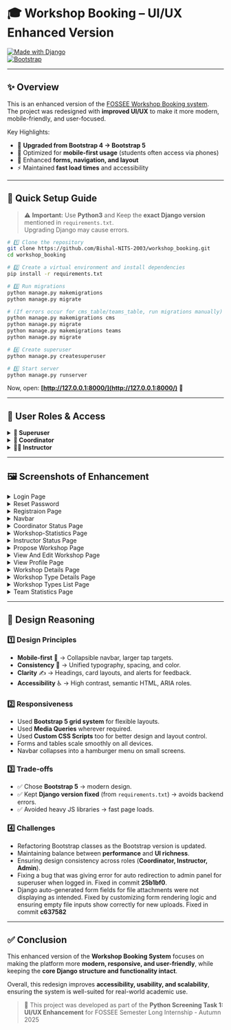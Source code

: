 # 🎓 Workshop Booking – UI/UX Enhanced Version

[![Made with Django](https://img.shields.io/badge/Made%20with-Django-092E20?style=for-the-badge&logo=django)](https://www.djangoproject.com/)  
[![Bootstrap](https://img.shields.io/badge/Bootstrap-5-7952B3?style=for-the-badge&logo=bootstrap)](https://getbootstrap.com/)  

---

## ✨ Overview

This is an enhanced version of the [FOSSEE Workshop Booking system](https://github.com/FOSSEE/workshop_booking).  
The project was redesigned with **improved UI/UX** to make it more modern, mobile-friendly, and user-focused.  

Key Highlights:
- 🔄 **Upgraded from Bootstrap 4 → Bootstrap 5**
- 📱 Optimized for **mobile-first usage** (students often access via phones)
- 🎨 Enhanced **forms, navigation, and layout**
- ⚡ Maintained **fast load times** and accessibility

---

## 🚀 Quick Setup Guide

> ⚠️ **Important:** Use **Python3** and Keep the **exact Django version** mentioned in `requirements.txt`.  
> Upgrading Django may cause errors.

```bash
# 1️⃣ Clone the repository
git clone https://github.com/Bishal-NITS-2003/workshop_booking.git
cd workshop_booking

# 2️⃣ Create a virtual environment and install dependencies
pip install -r requirements.txt

# 3️⃣ Run migrations
python manage.py makemigrations
python manage.py migrate

# (If errors occur for cms_table/teams_table, run migrations manually)
python manage.py makemigrations cms
python manage.py migrate
python manage.py makemigrations teams
python manage.py migrate

# 4️⃣ Create superuser
python manage.py createsuperuser

# 5️⃣ Start server
python manage.py runserver
````

Now, open: **[http://127.0.0.1:8000/](http://127.0.0.1:8000/)** 🎉

---

## 🔑 User Roles & Access

<details>
<summary><b>👑 Superuser</b></summary>

* Login with superuser credentials.
* Create a group `"instructor"` and assign all permissions.
* Add selected users to `"instructor"` group.
* Update their profile positions accordingly.

</details>

<details>
<summary><b>📌 Coordinator</b></summary>

* Registers via `/workshop/register/`.
* Completes account activation via activation link through email/terminal.
* Logs in via `/workshop/login/`.
* View statistics under **Statistics → Workshop Statistics**
* Can propose workshops via **Workshops → Propose a Workshop**.

</details>

<details>
<summary><b>👨‍🏫 Instructor</b></summary>

* Create workshops via **Create Workshop** tab.
* View statistics under **Statistics → Workshop Statistics**.
* Post comments on coordinator profiles.

</details>

---

## 🖼️ Screenshots of Enhancement

<details>
  <summary>Login Page</summary>
  
  | Before | After |
  | ------ | ----- |
  | ![Before login](Screenshots/Login-Form/old.png) | ![After login](Screenshots/Login-Form/new.png) |
</details>

<details>
  <summary>Reset Password</summary>
  
  | Before | After |
  | ------ | ----- |
  | ![Before login](Screenshots/Reset-Password/old.png) | ![After login](Screenshots/Reset-Password/new.png) |
</details>

<details>
  <summary>Registraion Page</summary>
  
  | Before | After |
  | ------ | ----- |
  | ![Before login](Screenshots/Registration-form/old.png) | ![After login](Screenshots/Registration-form/new.png) |
</details>

<details>
  <summary>Navbar</summary>
  
  | Before | After |
  | ------ | ----- |
  | ![Before login](Screenshots/Navbar/old.png) | ![After login](Screenshots/Navbar/new.png) |
</details>

<details>
  <summary>Coordinator Status Page</summary>
  
  | Before | After |
  | ------ | ----- |
  | ![Before login](Screenshots/Coordinator-Page/old.png) | ![After login](Screenshots/Coordinator-Page/new.png) |
</details>

<details>
  <summary>Workshop-Statistics Page</summary>
  
  | Before | After |
  | ------ | ----- |
  | ![Before login](Screenshots/Workshop-Statistics/old.png) | ![After login](Screenshots/Workshop-Statistics/new.png) |
</details>

<details>
  <summary>Instructor Status Page</summary>
  
  | Before | After |
  | ------ | ----- |
  | ![Before login](Screenshots/Instructor-Status-Page/old.png) | ![After login](Screenshots/Instructor-Status-Page/new.png) |
</details>

<details>
  <summary>Propose Workshop Page</summary>
  
  | Before | After |
  | ------ | ----- |
  | ![Before login](Screenshots/Propose-Workshop/old.png) | ![After login](Screenshots/Propose-Workshop/new.png) |
</details>


<details>
  <summary>View And Edit Workshop Page</summary>
  
  | Before | After |
  | ------ | ----- |
  | ![Before login](Screenshots/View-And-Edit-Workshop-Page/old.png) | ![After login](Screenshots/View-And-Edit-Workshop-Page/new.png) |
</details>


<details>
  <summary>View Profile Page</summary>
  
  | Before | After |
  | ------ | ----- |
  | ![Before login](Screenshots/View-Profile/old.png) | ![After login](Screenshots/View-Profile/new.png) |
</details>


<details>
  <summary>Workshop Details Page</summary>
  
  | Before | After |
  | ------ | ----- |
  | ![Before login](Screenshots/Workshop-Details/old.png) | ![After login](Screenshots/Workshop-Details/new.png) |
</details>


<details>
  <summary>Workshop Type Details Page</summary>
  
  | Before | After |
  | ------ | ----- |
  | ![Before login](Screenshots/Workshop-Type-Details/old.png) | ![After login](Screenshots/Workshop-Type-Details/new.png) |
</details>


<details>
  <summary>Workshop Types List Page</summary>
  
  | Before | After |
  | ------ | ----- |
  | ![Before login](Screenshots/Workshop-Types-List/old.png) | ![After login](Screenshots/Workshop-Types-List/new.png) |
</details>

<details>
  <summary>Team Statistics Page</summary>
  
  | Before | After |
  | ------ | ----- |
  | ![Before login](Screenshots/Team-Statistics/old.png) | ![After login](Screenshots/Team-Statistics/new.png) |
</details>

---

## 🎨 Design Reasoning

### 1️⃣ Design Principles

* **Mobile-first** 📱 → Collapsible navbar, larger tap targets.
* **Consistency** 🎨 → Unified typography, spacing, and color.
* **Clarity** ✍️ → Headings, card layouts, and alerts for feedback.
* **Accessibility** ♿ → High contrast, semantic HTML, ARIA roles.

### 2️⃣ Responsiveness

* Used **Bootstrap 5 grid system** for flexible layouts.
* Used **Media Queries** wherever required.
* Used **Custom CSS Scripts** too for better design and layout control.
* Forms and tables scale smoothly on all devices.
* Navbar collapses into a hamburger menu on small screens.

### 3️⃣ Trade-offs

* ✅ Chose **Bootstrap 5** → modern design.
* ✅ Kept **Django version fixed** (from `requirements.txt`) → avoids backend errors.
* ✅ Avoided heavy JS libraries → fast page loads.

### 4️⃣ Challenges

* Refactoring Bootstrap classes as the Bootstrap version is updated.
* Maintaining balance between **performance** and **UI richness**.
* Ensuring design consistency across roles (**Coordinator, Instructor, Admin**).
* Fixing a bug that was giving error for auto redirection to admin panel for superuser when logged in. Fixed in commit **25b1bf0**.
* Django auto-generated form fields for file attachments were not displaying as intended. Fixed by customizing form rendering logic and ensuring empty file inputs show correctly for new uploads. Fixed in commit **c637582**
---

## ✅ Conclusion

This enhanced version of the **Workshop Booking System** focuses on making the platform more **modern, responsive, and user-friendly**, while keeping the **core Django structure and functionality intact**.  

Overall, this redesign improves **accessibility, usability, and scalability**, ensuring the system is well-suited for real-world academic use.  

> 📝 This project was developed as part of the **Python Screening Task 1: UI/UX Enhancement** for FOSSEE Semester Long Internship - Autumn 2025
